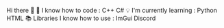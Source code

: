 Hi there 👋 
📗 I know how to code : C++ C# 
💡 I'm currently learning : Python HTML 
📚 Libraries I know how to use : ImGui Discord

